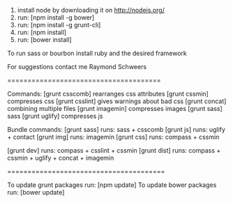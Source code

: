 1. install node by downloading it on http://nodejs.org/
2. run: [npm install -g bower]
3. run: [npm install -g grunt-cli]
4. run: [npm install]
5. run: [bower install]

To run sass or bourbon install ruby and the desired framework

For suggestions contact me Raymond Schweers

======================================

Commands:
[grunt csscomb] rearranges css attributes
[grunt cssmin] compresses css
[grunt csslint] gives warnings about bad css
[grunt concat] combining multiple files
[grunt imagemin] compresses images
[grunt sass] sass
[grunt uglify] compresses js


Bundle commands:
[grunt sass] runs: sass + csscomb
[grunt js] runs: uglify + contact
[grunt img] runs: imagemin
[grunt css] runs: compass + cssmin

[grunt dev] runs: compass + csslint + cssmin
[grunt dist] runs: compass + cssmin + uglify + concat + imagemin

=======================================

To update grunt packages run: [npm update]
To update bower packages run: [bower update]
